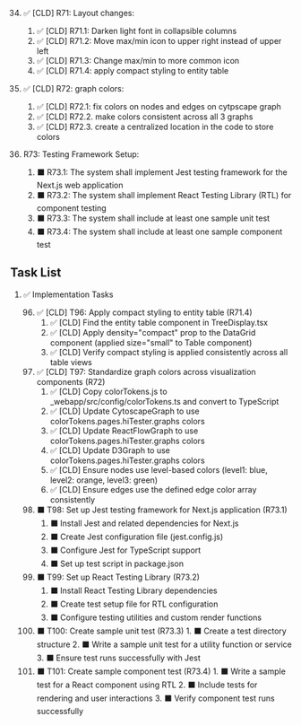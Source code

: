 34. ✅ [CLD] R71: Layout changes:

    1. ✅ [CLD] R71.1: Darken light font in collapsible columns
    2. ✅ [CLD] R71.2: Move max/min icon to upper right instead of upper left
    3. ✅ [CLD] R71.3: Change max/min to more common icon
    4. ✅ [CLD] R71.4: apply compact styling to entity table

35. ✅ [CLD] R72: graph colors:

    1. ✅ [CLD] R72.1: fix colors on nodes and edges on cytpscape graph
    2. ✅ [CLD] R72.2. make colors consistent across all 3 graphs
    3. ✅ [CLD] R72.3. create a centralized location in the code to store colors

36. R73: Testing Framework Setup:

    1. ⬛ R73.1: The system shall implement Jest testing framework for the Next.js web application
    2. ⬛ R73.2: The system shall implement React Testing Library (RTL) for component testing
    3. ⬛ R73.3: The system shall include at least one sample unit test
    4. ⬛ R73.4: The system shall include at least one sample component test

## Task List

1.  ✅ Implementation Tasks

    96. ✅ [CLD] T96: Apply compact styling to entity table (R71.4)
        1. ✅ [CLD] Find the entity table component in TreeDisplay.tsx
        2. ✅ [CLD] Apply density="compact" prop to the DataGrid component (applied size="small" to Table component)
        3. ✅ [CLD] Verify compact styling is applied consistently across all table views
    97. ✅ [CLD] T97: Standardize graph colors across visualization components (R72)
        1. ✅ [CLD] Copy colorTokens.js to \_webapp/src/config/colorTokens.ts and convert to TypeScript
        2. ✅ [CLD] Update CytoscapeGraph to use colorTokens.pages.hiTester.graphs colors
        3. ✅ [CLD] Update ReactFlowGraph to use colorTokens.pages.hiTester.graphs colors
        4. ✅ [CLD] Update D3Graph to use colorTokens.pages.hiTester.graphs colors
        5. ✅ [CLD] Ensure nodes use level-based colors (level1: blue, level2: orange, level3: green)
        6. ✅ [CLD] Ensure edges use the defined edge color array consistently
    98. ⬛ T98: Set up Jest testing framework for Next.js application (R73.1)
        1. ⬛ Install Jest and related dependencies for Next.js
        2. ⬛ Create Jest configuration file (jest.config.js)
        3. ⬛ Configure Jest for TypeScript support
        4. ⬛ Set up test script in package.json
    99. ⬛ T99: Set up React Testing Library (R73.2)
        1. ⬛ Install React Testing Library dependencies
        2. ⬛ Create test setup file for RTL configuration
        3. ⬛ Configure testing utilities and custom render functions
    100. ⬛ T100: Create sample unit test (R73.3)
        1. ⬛ Create a test directory structure
        2. ⬛ Write a sample unit test for a utility function or service
        3. ⬛ Ensure test runs successfully with Jest
    101. ⬛ T101: Create sample component test (R73.4)
        1. ⬛ Write a sample test for a React component using RTL
        2. ⬛ Include tests for rendering and user interactions
        3. ⬛ Verify component test runs successfully

